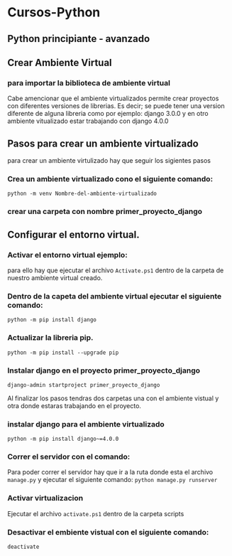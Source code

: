 # Cursos-Python
## Python principiante - avanzado

## Crear Ambiente Virtual
### para importar la biblioteca de ambiente virtual 
Cabe amencionar que el ambiente virtualizados permite crear proyectos con diferentes versiones de librerias.
Es decir; se puede tener una version diferente de alguna libreria como por ejemplo: django 3.0.0 y en otro ambiente vitualizado estar trabajando con django 4.0.0

## Pasos para crear un ambiente virtualizado
para crear un ambiente virtulizado hay que seguir los sigientes pasos
### Crea un ambiente virtualizado cono el siguiente comando:
```python -m venv Nombre-del-ambiente-virtualizado```
### crear una carpeta con nombre primer_proyecto_django

## Configurar el entorno virtual.

### Activar el entorno virtual ejemplo: 
para ello hay que ejecutar el archivo `Activate.ps1`  dentro de la carpeta de nuestro ambiente virtual creado.

### Dentro de la capeta del ambiente virtual ejecutar el siguiente comando: 
```python -m pip install django```

### Actualizar la libreria pip.
```python -m pip install --upgrade pip ```

### Instalar django en el proyecto primer_proyecto_django
```django-admin startproject primer_proyecto_django```

Al finalizar los pasos tendras dos carpetas una con el ambiente vistual y otra donde estaras
trabajando en el proyecto.

### instalar django para el ambiente virtualizado
`python -m pip install django~=4.0.0`


### Correr el servidor con el comando:
Para poder correr el servidor hay que ir a la ruta donde esta el archivo `manage.py` y ejecutar el siguiente comando:
```python manage.py runserver```

### Activar virtualizacion
Ejecutar el archivo `activate.ps1` dentro de la carpeta scripts

### Desactivar el embiente vistual con el siguiente comando:
`deactivate`
